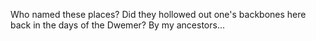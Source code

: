 Who named these places? Did they hollowed out one's backbones here back in the days of the Dwemer? By my ancestors...
